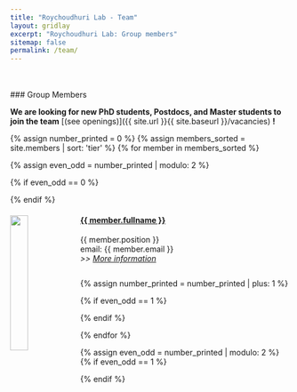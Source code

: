 ```yaml
---
title: "Roychoudhuri Lab - Team"
layout: gridlay
excerpt: "Roychoudhuri Lab: Group members"
sitemap: false
permalink: /team/
---
```

<br />
<br />
### Group Members

 **We are looking for new PhD students, Postdocs, and Master students to join the team** [(see openings)]({{ site.url }}{{ site.baseurl }}/vacancies) **!**



{% assign number_printed = 0 %}
{% assign members_sorted = site.members | sort: 'tier' %}
{% for member in members_sorted %}

{% assign even_odd = number_printed | modulo: 2 %}

{% if even_odd == 0 %}
<div class="row">
{% endif %}

<div class="col-sm-6 clearfix">
  <a href="{{ site.url }}{{ site.baseurl }}{{ member.url }}">
  <img src="{{ site.url }}{{ site.baseurl }}/images/member_pic/{{ member.picture }}" class="img-responsive" width="25%" style="float: left" /></a>
  <h4> <a style="text-decorations:none; color:inherit;" href="{{ site.url }}{{ site.baseurl }}{{ member.url }}">{{ member.fullname }}</a></h4>
  {{ member.position }}<br>
  email: {{ member.email }}<br>
  <i>>> <a style="text-decorations:none; " href="{{ site.url }}{{ site.baseurl }}{{ member.url }}">More information</a></i>
  <ul style="overflow: hidden">

  </ul>
</div>

{% assign number_printed = number_printed | plus: 1 %}

{% if even_odd == 1 %}
</div>
{% endif %}

{% endfor %}

{% assign even_odd = number_printed | modulo: 2 %}
{% if even_odd == 1 %}
</div>
{% endif %}

<br />
